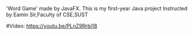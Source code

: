 'Word Game' made by JavaFX.
This is my first-year Java project Instructed by Eamin Sir,Faculty of CSE,SUST

#Video: https://youtu.be/PLnZ9Rrbi18

